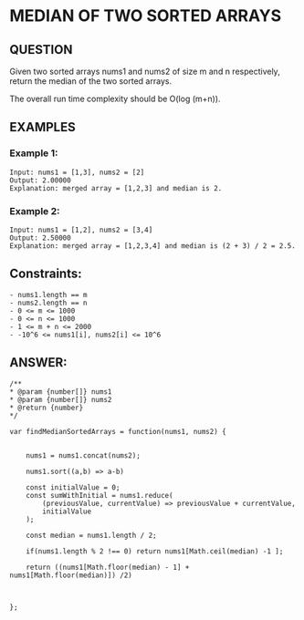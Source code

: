 # MEDIAN OF TWO SORTED ARRAYS

## QUESTION

Given two sorted arrays nums1 and nums2 of size m and n respectively, return the median of the two sorted arrays.

The overall run time complexity should be O(log (m+n)).

## EXAMPLES

### Example 1:

    Input: nums1 = [1,3], nums2 = [2]
    Output: 2.00000
    Explanation: merged array = [1,2,3] and median is 2.

### Example 2:

    Input: nums1 = [1,2], nums2 = [3,4]
    Output: 2.50000
    Explanation: merged array = [1,2,3,4] and median is (2 + 3) / 2 = 2.5.

## Constraints:

    - nums1.length == m
    - nums2.length == n
    - 0 <= m <= 1000
    - 0 <= n <= 1000
    - 1 <= m + n <= 2000
    - -10^6 <= nums1[i], nums2[i] <= 10^6

## ANSWER:

    /**
    * @param {number[]} nums1
    * @param {number[]} nums2
    * @return {number}
    */

    var findMedianSortedArrays = function(nums1, nums2) {


        nums1 = nums1.concat(nums2);

        nums1.sort((a,b) => a-b)

        const initialValue = 0;
        const sumWithInitial = nums1.reduce(
            (previousValue, currentValue) => previousValue + currentValue,
            initialValue
        );

        const median = nums1.length / 2;

        if(nums1.length % 2 !== 0) return nums1[Math.ceil(median) -1 ];

        return ((nums1[Math.floor(median) - 1] + nums1[Math.floor(median)]) /2)



    };

